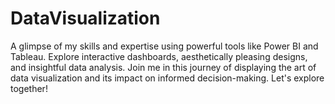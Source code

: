# DataVisualization
 A glimpse of my skills and expertise using powerful tools like Power BI and Tableau. Explore interactive dashboards, aesthetically pleasing designs, and insightful data analysis. Join me in this journey of displaying the art of data visualization and its impact on informed decision-making. Let's explore together!
